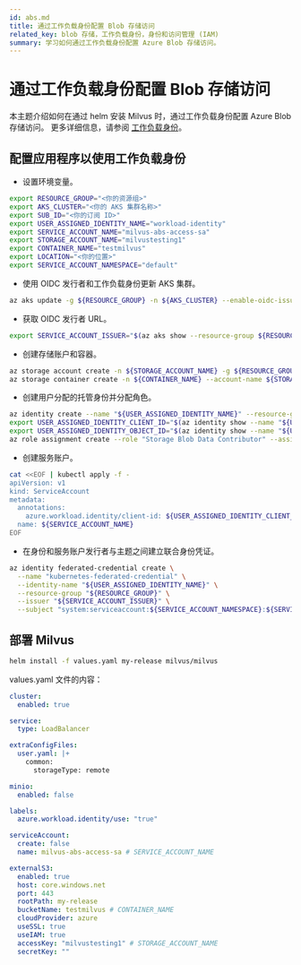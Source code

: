 ```yaml
---
id: abs.md
title: 通过工作负载身份配置 Blob 存储访问
related_key: blob 存储，工作负载身份，身份和访问管理 (IAM)
summary: 学习如何通过工作负载身份配置 Azure Blob 存储访问。
---
```


# 通过工作负载身份配置 Blob 存储访问
本主题介绍如何在通过 helm 安装 Milvus 时，通过工作负载身份配置 Azure Blob 存储访问。
更多详细信息，请参阅 [工作负载身份](https://azure.github.io/azure-workload-identity/docs/introduction.html)。

## 配置应用程序以使用工作负载身份

- 设置环境变量。
```bash
export RESOURCE_GROUP="<你的资源组>"
export AKS_CLUSTER="<你的 AKS 集群名称>" 
export SUB_ID="<你的订阅 ID>"
export USER_ASSIGNED_IDENTITY_NAME="workload-identity"
export SERVICE_ACCOUNT_NAME="milvus-abs-access-sa"
export STORAGE_ACCOUNT_NAME="milvustesting1"
export CONTAINER_NAME="testmilvus"
export LOCATION="<你的位置>"
export SERVICE_ACCOUNT_NAMESPACE="default"
```

- 使用 OIDC 发行者和工作负载身份更新 AKS 集群。
```bash
az aks update -g ${RESOURCE_GROUP} -n ${AKS_CLUSTER} --enable-oidc-issuer --enable-workload-identity
```

- 获取 OIDC 发行者 URL。
```bash
export SERVICE_ACCOUNT_ISSUER="$(az aks show --resource-group ${RESOURCE_GROUP} --name ${AKS_CLUSTER} --query 'oidcIssuerProfile.issuerUrl' -otsv)"
```

- 创建存储账户和容器。
```bash
az storage account create -n ${STORAGE_ACCOUNT_NAME} -g ${RESOURCE_GROUP} -l $LOCATION --sku Standard_LRS --min-tls-version TLS1_2
az storage container create -n ${CONTAINER_NAME} --account-name ${STORAGE_ACCOUNT_NAME}
```

- 创建用户分配的托管身份并分配角色。
```bash
az identity create --name "${USER_ASSIGNED_IDENTITY_NAME}" --resource-group "${RESOURCE_GROUP}"
export USER_ASSIGNED_IDENTITY_CLIENT_ID="$(az identity show --name "${USER_ASSIGNED_IDENTITY_NAME}" --resource-group "${RESOURCE_GROUP}" --query 'clientId' -otsv)"
export USER_ASSIGNED_IDENTITY_OBJECT_ID="$(az identity show --name "${USER_ASSIGNED_IDENTITY_NAME}" --resource-group "${RESOURCE_GROUP}" --query 'principalId' -otsv)"
az role assignment create --role "Storage Blob Data Contributor" --assignee "${USER_ASSIGNED_IDENTITY_OBJECT_ID}" --scope "/subscriptions/${SUB_ID}/resourceGroups/${RESOURCE_GROUP}/providers/Microsoft.Storage/storageAccounts/${STORAGE_ACCOUNT_NAME}"
```

- 创建服务账户。
```bash
cat <<EOF | kubectl apply -f -
apiVersion: v1
kind: ServiceAccount
metadata:
  annotations:
    azure.workload.identity/client-id: ${USER_ASSIGNED_IDENTITY_CLIENT_ID}
  name: ${SERVICE_ACCOUNT_NAME}
EOF
```

- 在身份和服务账户发行者与主题之间建立联合身份凭证。
```bash
az identity federated-credential create \
  --name "kubernetes-federated-credential" \
  --identity-name "${USER_ASSIGNED_IDENTITY_NAME}" \
  --resource-group "${RESOURCE_GROUP}" \
  --issuer "${SERVICE_ACCOUNT_ISSUER}" \
  --subject "system:serviceaccount:${SERVICE_ACCOUNT_NAMESPACE}:${SERVICE_ACCOUNT_NAME}"
```

## 部署 Milvus

```bash
helm install -f values.yaml my-release milvus/milvus
``` 

values.yaml 文件的内容：
```yaml
cluster:
  enabled: true

service:
  type: LoadBalancer

extraConfigFiles:
  user.yaml: |+
    common:
      storageType: remote

minio:
  enabled: false

labels:
  azure.workload.identity/use: "true"

serviceAccount:
  create: false
  name: milvus-abs-access-sa # SERVICE_ACCOUNT_NAME

externalS3:
  enabled: true
  host: core.windows.net
  port: 443
  rootPath: my-release
  bucketName: testmilvus # CONTAINER_NAME
  cloudProvider: azure
  useSSL: true
  useIAM: true
  accessKey: "milvustesting1" # STORAGE_ACCOUNT_NAME
  secretKey: ""
```
